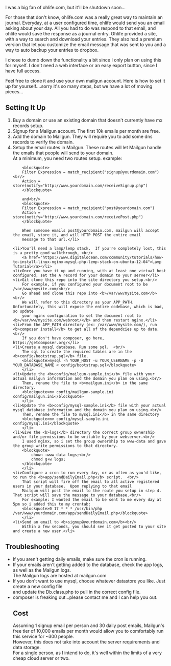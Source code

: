 I was a big fan of ohlife.com, but it'll be shutdown soon...

For those that don't know, ohlife.com was a really great way to maintain an journal.  Everyday, at a user configured time, ohlife would
send you an email asking about your day. All you had to do was respond to that email, and ohlife would save the response as a journal entry.
Ohlife provided a site, with a way to search and download your entries.  They also had a premium version that let you customize the 
email message that was sent to you and a way to auto backup your entries to dropbox.

I chose to dumb down the functionality a bit since I only plan on using this for myself.  I don't need a web interface or an easy export button,
since I have full access.

Feel free to clone it and use your own mailgun account.  Here is how to set it up for yourself....sorry it's so many steps, 
but we have a lot of moving pieces...

<h2>Setting It Up</h2>
<ol>
    <li>Buy a domain or use an existing domain that doesn't currently have mx records setup.</li>
    <li>Signup for a Mailgun account.  The first 10k emails per month are free.</li>
    <li>Add the domain to Mailgun.  They will require you to add some dns records to verify the domain.</li>
    <li>Setup the email routes in Mailgun.  These routes will let Mailgun handle the emails that people will send to your domain.<br/>
        At a minimum, you need two routes setup.  example:<br/>

        <blockquote>
        Filter Expression = match_recipient("signup@yourdomain.com") <br/>
        Action = store(notify="http://www.yourdomain.com/receiveSignup.php")
        </blockquote>

        and<br/>
        <blockquote>
        Filter Expression = match_recipient("post@yourdomain.com")    
        Action = store(notify="http://www.yourdomain.com/receivePost.php")
        </blockquote>

        When someone emails post@yourdomain.com, mailgun will accept the email, store it, and will HTTP POST the entire email 
        message to that url.</li>

    <li>You'll need a lamp/lemp stack.  If you're completely lost, this is a pretty good walkthrough, <br/>
        <a href="https://www.digitalocean.com/community/tutorials/how-to-install-linux-nginx-mysql-php-lemp-stack-on-ubuntu-12-04">Lamp Tutorial</a></li>
    <li>Once you have it up and running, with at least one virtual host configured, set the A record for your domain to your server</li>
    <li>Git clone this repo into the site directory you setup.<br/>
        For example, if you configured your document root to be /var/www/mysite.com/<br/>
        Go ahead and clone this repo into <b>/var/ww/mysite.com</b> <br/>
        We will refer to this directory as your APP_PATH.  Unfortunately, this will expose the entire codebase, which is bad, so update
        your nginx configuration to set the document root to <b>/var/ww/mysite.com/webroot/</b> and then restart nginx.</li>
    <li>From the APP_PATH directory (ex: /var/www/mysite.com/), run <b>composer install</b> to get all of the dependcies up to date.  <br/>
        If you don't have composer, go here, https://getcomposer.org/</li>
    <li>Create a mysql database. Run some sql.  <br/>
        The sql to create the required tables are in the <b>config/bootstrap.sql</b> file.
        <blockquote>mysql -h YOUR_HOST -u YOUR_USERNAME -p -D YOUR_DATABASE_NAME < config/bootstrap.sql</blockquote>
        </li>
    <li>Update the <b>config/mailgun-sample.ini</b> file with your actual mailgun information and the domain you plan on using.<br/>
        Then, rename the file to <b>mailgun.ini</b> in the same directory.
        <blockquote>mv config/mailgun-sample.ini config/mailgun.ini</blockquote>
        </li>
    <li>Update the <b>config/mysql-sample.ini</b> file with your actual mysql database information and the domain you plan on using.<br/>
        Then, rename the file to mysql.ini</b> in the same directory
        <blockquote>mv config/mysql-sample.ini config/mysql.ini</blockquote>
        </li>
    <li>Give the <b>logs</b> directory the correct group ownership and/or file permissions to be writable by your webserver.<br/>
        I used nginx, so i set the group ownership to www-data and gave the group write permissions to that directory.
        <blockquote>
            chown :www-data logs;<br/>
            chmod g+w logs;
        </blockquote>
        </li>
    <li>Configure a cron to run every day, or as often as you'd like, to run the <b>app/sendDailyEmail.php</b> script.  <br/>
        That script will fire off the email to all active registered users in your database.  Upon replying to that email
        Mailgun will post the email to the route you setup in step 4.  That script will save the message to your database.<br/>
        For example: I wanted the email to be sent to me every day at 5pm so i added this to my crontab:
        <blockquote>0 17 * * * /usr/bin/php /var/www/yourdomain.com/app/sendDailyEmail.php</blockquote>
        </li>
    <li>Send an email to <b>signup@yourdomain.com</b><br/>
        Within a few seconds, you should see it get posted to your site and create a new user.</li>
</ol>

<h2>Troubleshooting</h2>
<ul>
    <li>If you aren't getting daily emails, make sure the cron is running.</li>
    <li>If your emails aren't getting added to the database, check the app logs, as well as the Mailgun logs. <br/>
        The Mailgun logs are hosted at mailgun.com</li>
    <li>If you don't want to use mysql, choose whatever datastore you like.  Just create a new config file<br/>
        and update the Db.class.php to pull in the correct config file. </li>
    <li>composer is freaking out...please contact me and I can help you out.</li>

<h2>Cost</h2>
    Assuming 1 signup email per person and 30 daily post emails, Mailgun's free tier of 10,000 emails per month would allow you to
    comfortably run this service for ~300 people. <br/>
    However, this does not take into account the server requirements and data storage.<br/>
    For a single person, as I intend to do, it's well within the limits of a very cheap cloud server or two.

